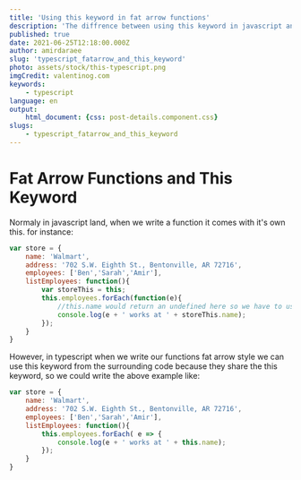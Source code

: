 ```yaml
---
title: 'Using this keyword in fat arrow functions'
description: 'The diffrence between using this keyword in javascript and typescript with fat arrow functions.'
published: true
date: 2021-06-25T12:18:00.000Z
author: amirdaraee
slug: 'typescript_fatarrow_and_this_keyword'
photo: assets/stock/this-typescript.png
imgCredit: valentinog.com
keywords:
    - typescript
language: en
output:
    html_document: {css: post-details.component.css}
slugs:
    - typescript_fatarrow_and_this_keyword
---
```


# Fat Arrow Functions and This Keyword

Normaly in javascript land, when we write a function it comes with it's own this. for instance:

```javascript
var store = {
    name: 'Walmart',
    address: '702 S.W. Eighth St., Bentonville, AR 72716',
    employees: ['Ben','Sarah','Amir'],
    listEmployees: function(){
        var storeThis = this;
        this.employees.forEach(function(e){
            //this.name would return an undefined here so we have to use storeThis.name here
            console.log(e + ' works at ' + storeThis.name);
        });
    }
}
```

However, in typescript when we write our functions fat arrow style we can use this keyword from the surrounding code because they share the this keyword, so we could write the above example like:

```javascript
var store = {
    name: 'Walmart',
    address: '702 S.W. Eighth St., Bentonville, AR 72716',
    employees: ['Ben','Sarah','Amir'],
    listEmployees: function(){
        this.employees.forEach( e => {
            console.log(e + ' works at ' + this.name);
        });
    }
}
```



